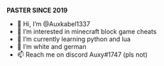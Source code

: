 **PASTER SINCE 2019**


- 👋 Hi, I’m @Auxkabel1337
- 👀 I’m interested in minecraft block game cheats
- 🌱 I’m currently learning python and lua
- 💞️ I’m white and german
- 📫 Reach me on discord Auxy#1747 (pls not)

<!---
Auxkabel1337/Auxkabel1337 is a ✨ special ✨ repository because its `README.md` (this file) appears on your GitHub profile.
You can click the Preview link to take a look at your changes.
--->
